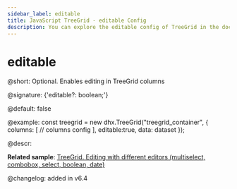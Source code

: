 ```yaml
---
sidebar_label: editable
title: JavaScript TreeGrid - editable Config 
description: You can explore the editable config of TreeGrid in the documentation of the DHTMLX JavaScript UI library. Browse developer guides and API reference, try out code examples and live demos, and download a free 30-day evaluation version of DHTMLX Suite.
---
```


# editable

@short: Optional. Enables editing in TreeGrid columns

@signature: {'editable?: boolean;'}

@default: false

@example:
const treegrid = new dhx.TreeGrid("treegrid_container", {
	columns: [ 
		// columns config
	], 
	editable:true,
	data: dataset
});

@descr:

**Related sample**: [TreeGrid. Editing with different editors (multiselect, combobox, select, boolean, date)](https://snippet.dhtmlx.com/sdbfbv2n)

@changelog: added in v6.4

[comment]: # (@related: treegrid/configuration.md#editing-treegrid-and-separate-columns treegrid/initialization.md#initialize-treegrid)
